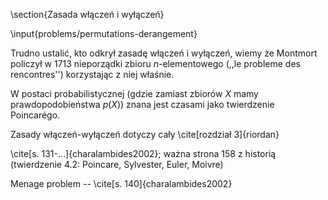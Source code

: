 \section{Zasada włączeń i wyłączeń}

\input{problems/permutations-derangement}

Trudno ustalić, kto odkrył zasadę włączeń i wyłączeń, wiemy że Montmort policzył w 1713 nieporządki zbioru $n$-elementowego (,,le probleme des rencontres'') korzystając z niej właśnie.

W postaci probabilistycznej (gdzie zamiast zbiorów $X$ mamy prawdopodobieństwa $p(X)$) znana jest czasami jako twierdzenie Poincarégo.

  

Zasady włączeń-wyłączeń dotyczy cały \cite[rozdział 3]{riordan}

  

\cite[s. 131-...]{charalambides2002}; ważna strona 158 z historią (twierdzenie 4.2: Poincare, Sylvester, Euler, Moivre)

  

Menage problem -- \cite[s. 140]{charalambides2002}